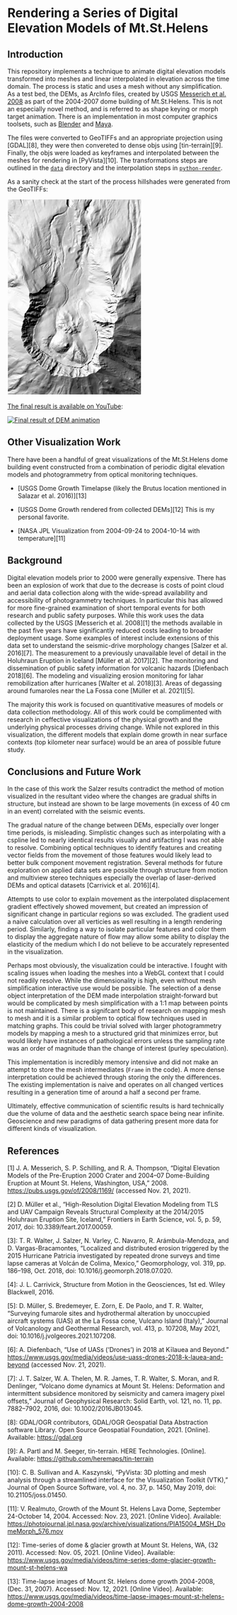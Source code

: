 # Rendering a Series of Digital Elevation Models of Mt.St.Helens

## Introduction
This repository implements a technique to animate digital elevation models transformed into meshes and linear interpolated in elevation across the time domain. The process is static and uses a mesh without any simplification. As a test bed, the DEMs, as ArcInfo files, created by USGS [Messerich et al. 2008]([1]) as part of the 2004-2007 dome building of Mt.St.Helens. This is not an especially novel method, and is referred to as shape keying or morph target animation. There is an implementation in most computer graphics toolsets, such as [Blender](https://docs.blender.org/manual/en/latest/animation/shape_keys/index.html) and [Maya](https://knowledge.autodesk.com/support/maya-lt/learn-explore/caas/CloudHelp/cloudhelp/2015/ENU/MayaLT/files/Blend-Shape-deformer-Setting-keys-for-blend-shapes-htm.html).

The files were converted to GeoTIFFs and an appropriate projection using [GDAL][8], they were then convereted to dense objs using [tin-terrain][9]. Finally, the objs were loaded as keyframes and interpolated between the meshes for rendering in [PyVista][10]. The transformations steps are outlined in the [`data`](data/) directory and the interpolation steps in [`python-render`](python-render/).

As a sanity check at the start of the process hillshades were generated from the GeoTIFFs:

![Hillshape example](/data/map/hillshades/21.png)

[The final result is available on YouTube](https://www.youtube.com/watch?v=Mc_HcEEyKuk):

[![Final result of DEM animation](https://img.youtube.com/vi/Mc_HcEEyKuk/0.jpg)](https://www.youtube.com/watch?v=Mc_HcEEyKuk)

## Other Visualization Work
There have been a handful of great visualizations of the Mt.St.Helens dome building event constructed from a combination of periodic digital elevation models and photogrammetry from optical monitoring techniques.

- [USGS Dome Growth Timelapse (likely the Brutus location mentioned in Salazar et al. 2016)][13]

- [USGS Dome Growth rendered from collected DEMs][12]
This is my personal favorite.

- [NASA JPL Visualization from 2004-09-24 to 2004-10-14 with temperature][11]


## Background

Digital elevation models prior to 2000 were generally expensive. There has been an explosion of work that due to the decrease is costs of point cloud and aerial data collection along with the wide-spread availability and accessibility of photogrammetry techniques. In particular this has allowed for more fine-grained examination of short temporal events for both research and public safety purposes. While this work uses the data collected by the USGS [Messerich et al. 2008][1] the methods available in the past five years have significantly reduced costs leading to broader deployment usage. Some examples of interest include extensions of this data set to understand the seismic-drive morphology changes [Salzer et al. 2016][7]. The measurement to a previously unavailable level of detail in the Holuhraun Eruption in Iceland [Müller et al. 2017][2]. The monitoring and dissemination of public safety information for volcanic hazards [Diefenbach 2018][6]. The modeling and visualizing erosion monitoring for lahar remobilization after hurricanes [Walter et al. 2018][3]. Areas of degassing around fumaroles near the La Fossa cone [Müller et al. 2021][5].

The majority this work is focused on quantitivative measures of models or data collection methodology. All of this work could be complimented with research in ceffective visualizations of the physical growth and the underlying physical processes driving change. While not explored in this visualization, the different models that explain dome growth in near surface contexts (top kilometer near surface) would be an area of possible future study. 

## Conclusions and Future Work

In the case of this work the Salzer results contradict the method of motion visualized in the resultant video where the changes are gradual shifts in structure, but instead are shown to be large movements (in excess of 40 cm in an event) correlated with the seismic events. 

The gradual nature of the change between DEMs, especially over longer time periods, is misleading. Simplistic changes such as interpolating with a cspline led to nearly identical results visually and artifacting I was not able to resolve. Combining optical techniques to identify features and creating vector fields from the movement of those features would likely lead to better bulk component movement registration. Several methods for future exploration on applied data sets are possible through structure from motion and multiview stereo techniques especially the overlap of laser-derived DEMs and optical datasets [Carrivick et al. 2016][4].

Attempts to use color to explain movement as the interpolated displacement gradient effectively showed movement, but created an impression of significant change in particular regions so was excluded. The gradient used a naive calculation over all verticies as well resulting in a length rendering period. Similarly, finding a way to isolate particular features and color them to display the aggregate nature of flow may allow some ability to display the elasticity of the medium which I do not believe to be accurately represented in the visualization.

Perhaps most obviously, the visualization could be interactive. I fought with scaling issues when loading the meshes into a WebGL context that I could not readily resolve. While the dimensionality is high, even without mesh simplification interactive use would be possible. The selection of a dense object interpretation of the DEM made interpolation straight-forward but would be complicated by mesh simplification with a 1:1 map between points is not maintained. There is a signifcant body of research on mapping mesh to mesh and it is a similar problem to optical flow techniques used in matching graphs. This could be trivial solved with larger photogrammetry models by mapping a mesh to a structured grid that minimizes error, but would likely have instances of pathological errors unless the sampling rate was an order of magnitude than the change of interest (purley speculation).

This implementation is incredibly memory intensive and did not make an attempt to store the mesh intermediates (`Frame` in the code). A more dense interpretation could be achieved through storing the only the differences. The existing implementation is naive and operates on all changed vertices resulting in a generation time of around a half a second per frame.

Ultimately, effective communication of scientific results is hard technically due the volume of data and the aesthetic search space being near infinite. Geoscience and new paradigms of data gathering present more data for different kinds of visualization.


## References
[1] J. A. Messerich, S. P. Schilling, and R. A. Thompson, “Digital Elevation Models of the Pre-Eruption 2000 Crater and 2004–07 Dome-Building Eruption at Mount St. Helens, Washington, USA,” 2008. https://pubs.usgs.gov/of/2008/1169/ (accessed Nov. 21, 2021).

[2] D. Müller et al., “High-Resolution Digital Elevation Modeling from TLS and UAV Campaign Reveals Structural Complexity at the 2014/2015 Holuhraun Eruption Site, Iceland,” Frontiers in Earth Science, vol. 5, p. 59, 2017, doi: 10.3389/feart.2017.00059.

[3]: T. R. Walter, J. Salzer, N. Varley, C. Navarro, R. Arámbula-Mendoza, and D. Vargas-Bracamontes, “Localized and distributed erosion triggered by the 2015 Hurricane Patricia investigated by repeated drone surveys and time lapse cameras at Volcán de Colima, Mexico,” Geomorphology, vol. 319, pp. 186–198, Oct. 2018, doi: 10.1016/j.geomorph.2018.07.020.

[4]: J. L. Carrivick, Structure from Motion in the Geosciences, 1st ed. Wiley Blackwell, 2016.

[5]: D. Müller, S. Bredemeyer, E. Zorn, E. De Paolo, and T. R. Walter, “Surveying fumarole sites and hydrothermal alteration by unoccupied aircraft systems (UAS) at the La Fossa cone, Vulcano Island (Italy),” Journal of Volcanology and Geothermal Research, vol. 413, p. 107208, May 2021, doi: 10.1016/j.jvolgeores.2021.107208.

[6]: A. Diefenbach, “Use of UASs (‘Drones’) in 2018 at Kīlauea and Beyond.” https://www.usgs.gov/media/videos/use-uass-drones-2018-k-lauea-and-beyond (accessed Nov. 21, 2021).

[7]: J. T. Salzer, W. A. Thelen, M. R. James, T. R. Walter, S. Moran, and R. Denlinger, “Volcano dome dynamics at Mount St. Helens: Deformation and intermittent subsidence monitored by seismicity and camera imagery pixel offsets,” Journal of Geophysical Research: Solid Earth, vol. 121, no. 11, pp. 7882–7902, 2016, doi: 10.1002/2016JB013045.

[8]: GDAL/OGR contributors, GDAL/OGR Geospatial Data Abstraction software Library. Open Source Geospatial Foundation, 2021. [Online]. Available: https://gdal.org

[9]: A. Partl and M. Seeger, tin-terrain. HERE Technologies. [Online]. Available: https://github.com/heremaps/tin-terrain

[10]: C. B. Sullivan and A. Kaszynski, “PyVista: 3D plotting and mesh analysis through a streamlined interface for the Visualization Toolkit (VTK),” Journal of Open Source Software, vol. 4, no. 37, p. 1450, May 2019, doi: 10.21105/joss.01450.

[11]: V. Realmuto, Growth of the Mount St. Helens Lava Dome, September 24-October 14, 2004. Accessed: Nov. 23, 2021. [Online Video]. Available: https://photojournal.jpl.nasa.gov/archive/visualizations/PIA15004_MSH_DomeMorph_576.mov

[12]: Time-series of dome & glacier growth at Mount St. Helens, WA, (32 2011). Accessed: Nov. 05, 2021. [Online Video]. Available: https://www.usgs.gov/media/videos/time-series-dome-glacier-growth-mount-st-helens-wa

[13]: Time-lapse images of Mount St. Helens dome growth 2004-2008, (Dec. 31, 2007). Accessed: Nov. 12, 2021. [Online Video]. Available: https://www.usgs.gov/media/videos/time-lapse-images-mount-st-helens-dome-growth-2004-2008
